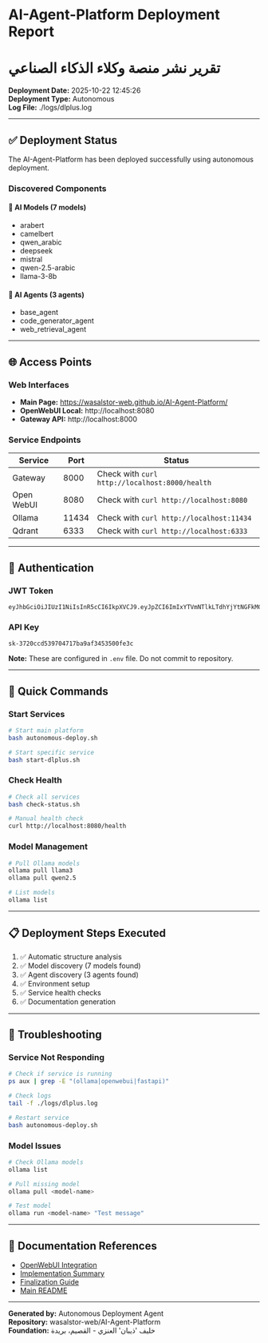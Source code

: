# AI-Agent-Platform Deployment Report
# تقرير نشر منصة وكلاء الذكاء الصناعي

**Deployment Date:** 2025-10-22 12:45:26  
**Deployment Type:** Autonomous  
**Log File:** ./logs/dlplus.log

---

## ✅ Deployment Status

The AI-Agent-Platform has been deployed successfully using autonomous deployment.

### Discovered Components

#### 🤖 AI Models (7 models)

- arabert
- camelbert
- qwen_arabic
- deepseek
- mistral
- qwen-2.5-arabic
- llama-3-8b

#### 🧠 AI Agents (3 agents)

- base_agent
- code_generator_agent
- web_retrieval_agent

---

## 🌐 Access Points

### Web Interfaces

- **Main Page:** https://wasalstor-web.github.io/AI-Agent-Platform/
- **OpenWebUI Local:** http://localhost:8080
- **Gateway API:** http://localhost:8000

### Service Endpoints

| Service | Port | Status |
|---------|------|--------|
| Gateway | 8000 | Check with `curl http://localhost:8000/health` |
| Open WebUI | 8080 | Check with `curl http://localhost:8080` |
| Ollama | 11434 | Check with `curl http://localhost:11434` |
| Qdrant | 6333 | Check with `curl http://localhost:6333` |

---

## 🔐 Authentication

### JWT Token
```
eyJhbGciOiJIUzI1NiIsInR5cCI6IkpXVCJ9.eyJpZCI6ImIxYTVmNTlkLTdhYjYtNGFkMC1hYjBlLWE5MzQ1MzA2NmUyMyIsImV4cCI6MTc2MzM4MTYyN30.lb3G5Z9Wj8cFRggiqeGPkMlthCP0yinIYjK6LMewwY8
```

### API Key
```
sk-3720ccd539704717ba9af3453500fe3c
```

**Note:** These are configured in `.env` file. Do not commit to repository.

---

## 🚀 Quick Commands

### Start Services
```bash
# Start main platform
bash autonomous-deploy.sh

# Start specific service
bash start-dlplus.sh
```

### Check Health
```bash
# Check all services
bash check-status.sh

# Manual health check
curl http://localhost:8080/health
```

### Model Management
```bash
# Pull Ollama models
ollama pull llama3
ollama pull qwen2.5

# List models
ollama list
```

---

## 📋 Deployment Steps Executed

1. ✅ Automatic structure analysis
2. ✅ Model discovery (7 models found)
3. ✅ Agent discovery (3 agents found)
4. ✅ Environment setup
5. ✅ Service health checks
6. ✅ Documentation generation

---

## 🔧 Troubleshooting

### Service Not Responding

```bash
# Check if service is running
ps aux | grep -E "(ollama|openwebui|fastapi)"

# Check logs
tail -f ./logs/dlplus.log

# Restart service
bash autonomous-deploy.sh
```

### Model Issues

```bash
# Check Ollama models
ollama list

# Pull missing model
ollama pull <model-name>

# Test model
ollama run <model-name> "Test message"
```

---

## 📖 Documentation References

- [OpenWebUI Integration](OPENWEBUI_INTEGRATION.md)
- [Implementation Summary](IMPLEMENTATION_SUMMARY.md)
- [Finalization Guide](FINALIZATION.md)
- [Main README](README.md)

---

**Generated by:** Autonomous Deployment Agent  
**Repository:** wasalstor-web/AI-Agent-Platform  
**Foundation:** خليف 'ذيبان' العنزي - القصيم، بريدة
